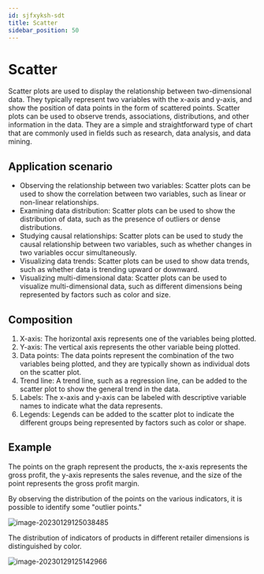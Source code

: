```yaml
---
id: sjfxyksh-sdt
title: Scatter
sidebar_position: 50
---
```

# Scatter

Scatter plots are used to display the relationship between two-dimensional data. They typically represent two variables with the x-axis and y-axis, and show the position of data points in the form of scattered points. Scatter plots can be used to observe trends, associations, distributions, and other information in the data. They are a simple and straightforward type of chart that are commonly used in fields such as research, data analysis, and data mining.

## Application scenario

- Observing the relationship between two variables: Scatter plots can be used to show the correlation between two variables, such as linear or non-linear relationships.
- Examining data distribution: Scatter plots can be used to show the distribution of data, such as the presence of outliers or dense distributions.
- Studying causal relationships: Scatter plots can be used to study the causal relationship between two variables, such as whether changes in two variables occur simultaneously.
- Visualizing data trends: Scatter plots can be used to show data trends, such as whether data is trending upward or downward.
- Visualizing multi-dimensional data: Scatter plots can be used to visualize multi-dimensional data, such as different dimensions being represented by factors such as color and size.

## Composition

1. X-axis: The horizontal axis represents one of the variables being plotted.
2. Y-axis: The vertical axis represents the other variable being plotted.
3. Data points: The data points represent the combination of the two variables being plotted, and they are typically shown as individual dots on the scatter plot.
4. Trend line: A trend line, such as a regression line, can be added to the scatter plot to show the general trend in the data.
5. Labels: The x-axis and y-axis can be labeled with descriptive variable names to indicate what the data represents.
6. Legends: Legends can be added to the scatter plot to indicate the different groups being represented by factors such as color or shape.

## Example

The points on the graph represent the products, the x-axis represents the gross profit, the y-axis represents the sales revenue, and the size of the point represents the gross profit margin.

By observing the distribution of the points on the various indicators, it is possible to identify some "outlier points."

![image-20230129125038485](../../../../../../static/img/en/datafor/visualizer/image-20230129125038485.png)


The distribution of indicators of products in different retailer dimensions is distinguished by color.

![image-20230129125142966](../../../../../../static/img/en/datafor/visualizer/image-20230129125142966.png)



